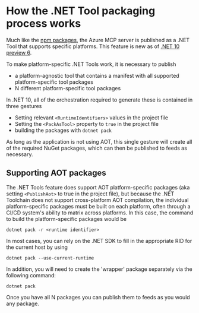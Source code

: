 # How the .NET Tool packaging process works

Much like the [npm packages](https://github.com/azure/azure-mcp/blob/main/eng/npm/README.md), the Azure MCP server is published as a .NET Tool that supports specific platforms. This feature is new as of [.NET 10 preview 6](https://github.com/dotnet/core/blob/main/release-notes/10.0/preview/preview6/sdk.md#platform-specific-net-tools).

To make platform-specific .NET Tools work, it is necessary to publish

* a platform-agnostic tool that contains a manifest with all supported platform-specific tool packages
* N different platform-specific tool packages

In .NET 10, all of the orchestration required to generate these is contained in three gestures
* Setting relevant `<RuntimeIdentifiers>` values in the project file
* Setting the `<PackAsTool>` property to `true` in the project file
* building the packages with `dotnet pack`

As long as the application is not using AOT, this single gesture will create all of the required NuGet packages, which can then be published to feeds as necessary.

## Supporting AOT packages

The .NET Tools feature does support AOT platform-specific packages (aka setting `<PublishAot>` to true in the project file), but because the .NET Toolchain does not support cross-platform AOT compilation, the individual platform-specific packages must be built on each platform, often through a CI/CD system's ability to matrix across platforms.  In this case, the command to build the platform-specific packages would be

```
dotnet pack -r <runtime identifier>
```

In most cases, you can rely on the .NET SDK to fill in the appropriate RID for the current host by using

```
dotnet pack --use-current-runtime
```

In addition, you will need to create the 'wrapper' package separately via the following command:

```
dotnet pack
```

Once you have all N packages you can publish them to feeds as you would any package.